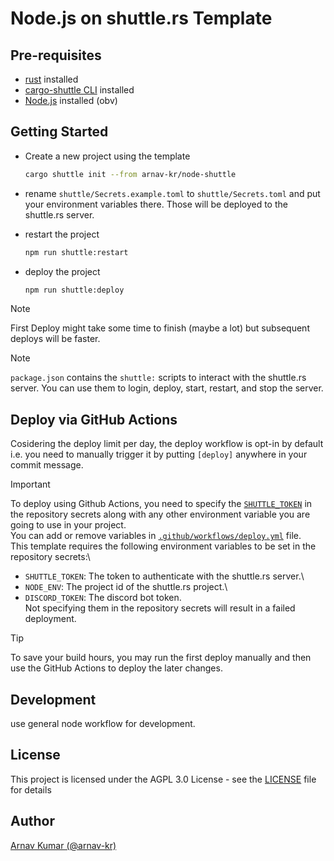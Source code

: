 # Node.js on shuttle.rs Template

## Pre-requisites
- [rust](https://www.rust-lang.org/tools/install) installed
- [cargo-shuttle CLI](https://docs.shuttle.rs/getting-started/installation) installed
- [Node.js](https://nodejs.org/en/download/) installed (obv)

## Getting Started
- Create a new project using the template
  ```bash
  cargo shuttle init --from arnav-kr/node-shuttle
  ```
- rename `shuttle/Secrets.example.toml` to `shuttle/Secrets.toml` and put your environment variables there. Those will be deployed to the shuttle.rs server.

- restart the project
  ```bash
  npm run shuttle:restart
  ```
- deploy the project
  ```bash
  npm run shuttle:deploy
  ```

> [!NOTE]
> First Deploy might take some time to finish (maybe a lot) but subsequent deploys will be faster.

> [!NOTE]
> `package.json` contains the `shuttle:` scripts to interact with the shuttle.rs server. You can use them to login, deploy, start, restart, and stop the server.


## Deploy via GitHub Actions
Cosidering the deploy limit per day, the deploy workflow is opt-in by default i.e. you need to manually trigger it by putting `[deploy]` anywhere in your commit message.

> [!IMPORTANT]
> To deploy using Github Actions, you need to specify the [`SHUTTLE_TOKEN`](https://console.shuttle.rs/login) in the repository secrets along with any other environment variable you are going to use in your project.\
> You can add or remove variables in [`.github/workflows/deploy.yml`](.github/workflows/deploy.yml) file.\
> This template requires the following environment variables to be set in the repository secrets:\
> - `SHUTTLE_TOKEN`: The token to authenticate with the shuttle.rs server.\
> - `NODE_ENV`: The project id of the shuttle.rs project.\
> - `DISCORD_TOKEN`: The discord bot token.\
> Not specifying them in the repository secrets will result in a failed deployment.

> [!TIP]
> To save your build hours, you may run the first deploy manually and then use the GitHub Actions to deploy the later changes.


## Development
use general node workflow for development.

## License
This project is licensed under the AGPL 3.0 License - see the [LICENSE](LICENSE) file for details

## Author
[Arnav Kumar (@arnav-kr)](https://github.com/arnav-kr)